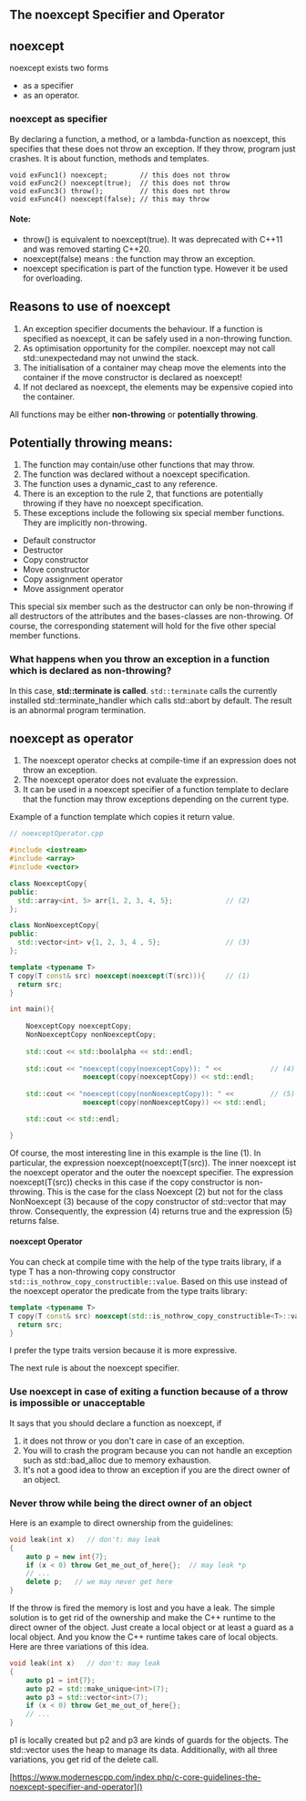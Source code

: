 The noexcept Specifier and Operator
---

## noexcept

noexcept exists two forms
* as a specifier
* as an operator. 

### noexcept as specifier

By declaring a function, a method, or a lambda-function as noexcept, this specifies that these does not throw an exception.
If they throw, program just crashes. It is about function, methods and templates. 

```
void exFunc1() noexcept;        // this does not throw
void exFunc2() noexcept(true);  // this does not throw
void exFunc3() throw();         // this does not throw
void exFunc4() noexcept(false); // this may throw
``` 

#### Note: 

* throw() is equivalent to noexcept(true). It was deprecated with C++11 and was removed starting C++20. 
* noexcept(false) means : the function may throw an exception. 
* noexcept specification is part of the function type. However it be used for overloading. 


## Reasons to use of noexcept 

1. An exception specifier documents the behaviour. If a function is specified as noexcept, it can be safely used in a non-throwing function. 
2. As optimisation opportunity for the compiler. noexcept may not call std::unexpectedand may not unwind the stack. 
3. The initialisation of a container may cheap move the elements into the container if the move constructor is declared as noexcept!
4. If not declared as noexcept, the elements may be expensive copied into the container.

All functions may be either **non-throwing** or **potentially throwing**. 

## Potentially throwing means:

1. The function may contain/use other functions that may throw.
2. The function was declared without a noexcept specification.
3. The function uses a dynamic_cast to any reference.
4. There is an exception to the rule 2, that functions are potentially throwing if they have no noexcept specification. 
5. These exceptions include the following six special member functions. They are implicitly non-throwing.

  * Default constructor 
  * Destructor
  * Copy constructor
  * Move constructor
  * Copy assignment operator
  * Move assignment operator

This special six member such as the destructor can only be non-throwing if all destructors of the attributes and the bases-classes are non-throwing. 
Of course, the corresponding statement will hold for the five other special member functions.

### What happens when you throw an exception in a function which is declared as non-throwing? 

In this case, **std::terminate is called**. 
`std::terminate` calls the currently installed std::terminate_handler which calls std::abort by default.
The result is an abnormal program termination.

## noexcept as operator

1. The noexcept operator checks at compile-time if an expression does not throw an exception. 
2. The noexcept operator does not evaluate the expression. 
3. It can be used in a noexcept specifier of a function template to declare that the function may throw exceptions depending on the current type.

Example of a function template which copies it return value.

```c++
// noexceptOperator.cpp

#include <iostream>
#include <array>
#include <vector>

class NoexceptCopy{
public:
  std::array<int, 5> arr{1, 2, 3, 4, 5};             // (2)
};

class NonNoexceptCopy{
public:
  std::vector<int> v{1, 2, 3, 4 , 5};                // (3)
};

template <typename T> 
T copy(T const& src) noexcept(noexcept(T(src))){     // (1)
  return src; 
}

int main(){
    
    NoexceptCopy noexceptCopy;
    NonNoexceptCopy nonNoexceptCopy;
    
    std::cout << std::boolalpha << std::endl;
    
    std::cout << "noexcept(copy(noexceptCopy)): " <<            // (4)
                  noexcept(copy(noexceptCopy)) << std::endl;
                   
    std::cout << "noexcept(copy(nonNoexceptCopy)): " <<         // (5)
                  noexcept(copy(nonNoexceptCopy)) << std::endl;

    std::cout << std::endl;

}
``` 

Of course, the most interesting line in this example is the line (1). 
In particular, the expression noexcept(noexcept(T(src)). The inner noexcept ist the noexcept operator and the outer the noexcept specifier. 
The expression noexcept(T(src)) checks in this case if the copy constructor is non-throwing.
This is the case for the class Noexcept (2) but not for the class NonNoexcept (3) because of the copy constructor of std::vector that may throw. 
Consequently, the expression (4) returns true and the expression (5) returns false.

#### noexcept Operator

You can check at compile time with the help of the type traits library, if a type T has a non-throwing copy constructor `std::is_nothrow_copy_constructible::value`. 
Based on this use instead of the noexcept operator the predicate from the type traits library:

 
```c++
template <typename T> 
T copy(T const& src) noexcept(std::is_nothrow_copy_constructible<T>::value){
  return src; 
}
```
 
I prefer the type traits version because it is more expressive.

The next rule is about the noexcept specifier.


### Use noexcept in case of exiting a function because of a throw is impossible or unacceptable

It says that you should declare a function as noexcept, if

1. it does not throw or you don't care in case of an exception. 
2. You will to crash the program because you can not handle an exception such as std::bad_alloc due to memory exhaustion.
3. It's not a good idea to throw an exception if you are the direct owner of an object.

### Never throw while being the direct owner of an object

Here is an example to direct ownership from the guidelines:

```c++
void leak(int x)   // don't: may leak
{
    auto p = new int{7};
    if (x < 0) throw Get_me_out_of_here{};  // may leak *p
    // ...
    delete p;   // we may never get here
}
``` 

If the throw is fired the memory is lost and you have a leak. 
The simple solution is to get rid of the ownership and make the C++ runtime to the direct owner of the object. 
Just create a local object or at least a guard as a local object. 
And you know the C++ runtime takes care of local objects. Here are three variations of this idea.

```c++
void leak(int x)   // don't: may leak
{
    auto p1 = int{7};
    auto p2 = std::make_unique<int>(7);
    auto p3 = std::vector<int>(7);
    if (x < 0) throw Get_me_out_of_here{}; 
    // ...
}
``` 

p1 is locally created but p2 and p3 are kinds of guards for the objects. The std::vector uses the heap to manage its data. Additionally, with all three variations, you get rid of the delete call.
      
      
      
[https://www.modernescpp.com/index.php/c-core-guidelines-the-noexcept-specifier-and-operator]()      
